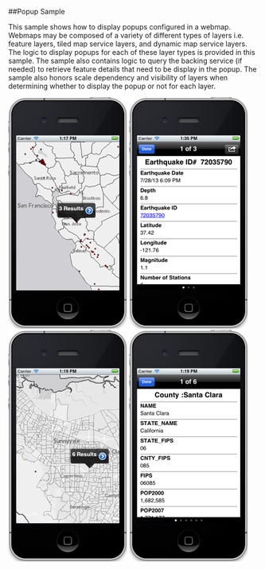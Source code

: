 ##Popup Sample 

This sample shows how to display popups configured in a webmap. Webmaps may be composed of a variety of different types of layers i.e. feature layers, tiled map service layers, and dynamic map service layers. The logic to display popups for each of these layer types is provided in this sample. The sample also contains logic to query the backing service (if needed) to retrieve feature details that need to be display in the popup. The sample also honors scale dependency and visibility of layers when determining whether to display the popup or not for each layer.

![](image.png)
![](image2.png)
![](image3.png)
![](image4.png)




